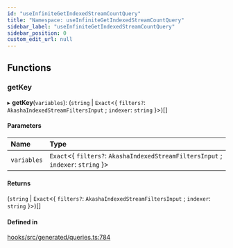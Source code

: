 ```yaml
---
id: "useInfiniteGetIndexedStreamCountQuery"
title: "Namespace: useInfiniteGetIndexedStreamCountQuery"
sidebar_label: "useInfiniteGetIndexedStreamCountQuery"
sidebar_position: 0
custom_edit_url: null
---
```


## Functions

### getKey

▸ **getKey**(`variables`): (`string` \| `Exact`<{ `filters?`: `AkashaIndexedStreamFiltersInput` ; `indexer`: `string`  }\>)[]

#### Parameters

| Name | Type |
| :------ | :------ |
| `variables` | `Exact`<{ `filters?`: `AkashaIndexedStreamFiltersInput` ; `indexer`: `string`  }\> |

#### Returns

(`string` \| `Exact`<{ `filters?`: `AkashaIndexedStreamFiltersInput` ; `indexer`: `string`  }\>)[]

#### Defined in

[hooks/src/generated/queries.ts:784](https://github.com/AKASHAorg/akasha-core/blob/6ca157f7/libs/hooks/src/generated/queries.ts#L784)
